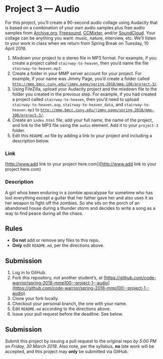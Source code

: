 # Project 3 — Audio
For this project, you’ll create a 90-second audio collage using Audacity that is based on a combination of your own audio samples plus free audio samples from [Archive.org](https://archive.org/details/audio), [Freesound](https://freesound.org), [CCMixter](http://ccmixter.org), and/or [SoundCloud](https://soundcloud.com/search/sounds?filter.license=to_modify_commercially). Your collage can be anything you want: music, nature, interview, etc. We’ll listen to your work in class when we return from Spring Break on Tuesday, 10 April 2018.

1. Mixdown your project to a stereo file in MP3 format. For example, if you create a project called `stairway-to-heaven`, then you’d name the file `stairway-to-heaven.mp3`.
2. Create a folder in your MMP server account for your project. For example, if your name was Jimmy Page, you’d create a folder called [`http://mmp.bmcc.cuny.edu/jimmy.page/spring-2018/mmp-100/project-3/`](http://mmp.bmcc.cuny.edu/jimmy.page/spring-2018/mmp-100/project-3/).
3. Using FileZilla, upload your Audacity project and the mixdown file to the folder you created in the previous step. For example, if you had created a project called `stairway-to-heaven`, then you’d need to upload `stairway-to-heaven.aup`, `stairway-to-heaven_data`, and `stairway-to-heaven.mp3` to [`http://mmp.bmcc.cuny.edu/jimmy.page/spring-2018/mmp-100/project-3/`](http://mmp.bmcc.cuny.edu/jimmy.page/spring-2018/mmp-100/project-3/).
4. Create an `index.html` file, add your full name, the name of the project, and link to the MP3 file using the `audio` element. Add it to your `project-3` folder.
5. Edit this `README.md` file by adding a link to your project and including a description below.

### Link
[http://www.add link to your project here.com]([http://www.add link to your project here.com)

### Description
A girl whos been enduring in a zombie apocalypse for sometime who has lost everything except a guitar that her father gave her and also uses it as her weapon to fight off the zombies. So she sits on the porch of an abandoned house during a thunder storm and decides to write a song as a way to find peace during all the chaos. 

## Rules
* **Do not** add or remove any files to this repo.
* **Only** edit `README.md`, per the directions above.

## Submission
1. Log in to GitHub.
2. Fork *this* repository, not another student’s, at [https://github.com/code-warrior/spring-2018-mmp100--project-1--audio](https://github.com/code-warrior/spring-2018-mmp100--project-1--audio).
3. Clone your fork locally.
4. Checkout your personal branch, the one with your name.
5. Edit `README.md` according to the directions above.
6. Issue your pull request before the deadline. See below.

## Submission
Submit this project by issuing a pull request to the original repo *by 5:00 PM on Friday, 30 March 2018*. Also note, per the syllabus, **no** late work will be accepted, and this project may **only** be submitted via GitHub.
